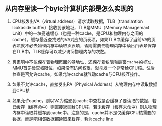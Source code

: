 ## 从内存里读一个byte计算机内部是怎么实现的

1. CPU核发出VA（virtual address）请求读取数据，TLB（translantion lookaside buffer）接收到该地址，TLB是MMU（Memory Managemant Unit）中的一块高速缓存（也是一种cache，是CPU和物理内存之间的cache），缓存最近查找过的VA对应的页表项，如果TLB中缓存了当前VA的页表项就不必去物理内存中读取页表项，否则需要去物理内存中读出页表项保存在TLB中，TLB缓存可以减少访问物理内存的次数。

2. 页表项中不仅保存着物理页面的基地址，还保存着权限和是否cache的标准，MMU首先检查权限位，如果没有访问权限，就引发一个异常给CPU核。然后检查是否允许cache，如果允许cache就气动cache与CPU核互操作。
3. 如果不允许cache，直接发出PA（Physical Address）从物理内存中读取数据到CPU核
4. 如果允许cache，则以VA为缩影到cache中查找是否缓存了要读取的数据，若已缓存（缓存命中）则直接返回给CPU核，若未缓存（缓存未命中）则从物理内存中读取并缓存到cache中。注意的是，cache并不是仅缓存CPU核需要的数据，而是吧相邻数据都读取来缓存，称为cache line
